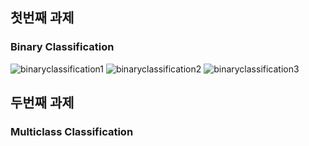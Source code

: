 ## 첫번째 과제

### Binary Classification

![binaryclassification1](https://user-images.githubusercontent.com/27040963/43051821-0517bb46-8e5a-11e8-97d0-097a09ae742c.PNG)
![binaryclassification2](https://user-images.githubusercontent.com/27040963/43051822-054d48f6-8e5a-11e8-8e70-a91eec32f913.PNG)
![binaryclassification3](https://user-images.githubusercontent.com/27040963/43051823-05a61b7a-8e5a-11e8-920f-7850a37dd0c3.PNG)


## 두번째 과제

### Multiclass Classification
